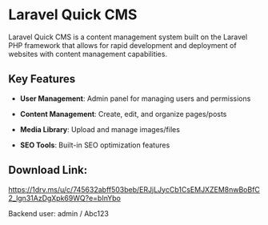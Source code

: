 # Laravel Quick CMS

Laravel Quick CMS is a content management system built on the Laravel PHP framework that allows for rapid development and deployment of websites with content management capabilities.

## Key Features

-   **User Management**: Admin panel for managing users and permissions
    
-   **Content Management**: Create, edit, and organize pages/posts
    
-   **Media Library**: Upload and manage images/files

-   **SEO Tools**: Built-in SEO optimization features

## Download Link: 
https://1drv.ms/u/c/745632abff503beb/ERJjLJycCb1CsEMJXZEM8nwBoBfC2_lgn31AzDgXpk69WQ?e=bInYbo

Backend user: admin / Abc123
